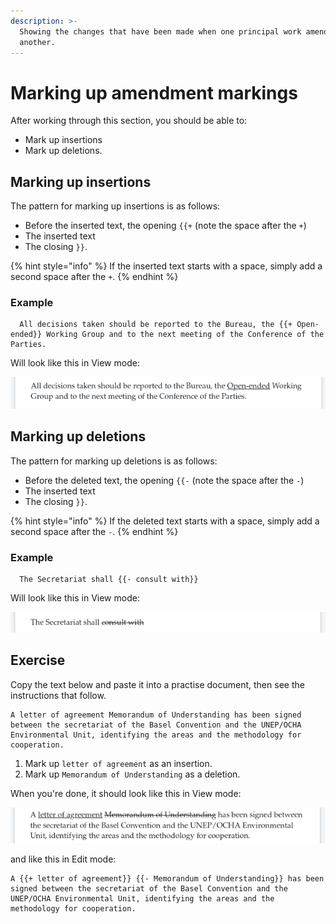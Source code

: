 ```yaml
---
description: >-
  Showing the changes that have been made when one principal work amends
  another.
---
```


# Marking up amendment markings

After working through this section, you should be able to:

* Mark up insertions
* Mark up deletions.

## Marking up insertions

The pattern for marking up insertions is as follows:

* Before the inserted text, the opening `{{+`  (note the space after the `+`)
* The inserted text
* The closing `}}`.

{% hint style="info" %}
If the inserted text starts with a space, simply add a second space after the `+`.
{% endhint %}

### Example

```
  All decisions taken should be reported to the Bureau, the {{+ Open-ended}} Working Group and to the next meeting of the Conference of the Parties.

```

Will look like this in View mode:&#x20;

![](<../../.gitbook/assets/image (207).png>)

## Marking up deletions

The pattern for marking up deletions is as follows:

* Before the deleted text, the opening `{{-`  (note the space after the `-`)
* The inserted text
* The closing `}}`.

{% hint style="info" %}
If the deleted text starts with a space, simply add a second space after the `-`.
{% endhint %}

### Example

```
  The Secretariat shall {{- consult with}}

```

Will look like this in View mode:&#x20;

![](<../../.gitbook/assets/image (209).png>)

## Exercise

Copy the text below and paste it into a practise document, then see the instructions that follow.

```
A letter of agreement Memorandum of Understanding has been signed between the secretariat of the Basel Convention and the UNEP/OCHA Environmental Unit, identifying the areas and the methodology for cooperation.

```

1. Mark up `letter of agreement` as an insertion.
2. Mark up `Memorandum of Understanding` as a deletion.&#x20;

When you're done, it should look like this in View mode:

![](<../../.gitbook/assets/image (206).png>)

and like this in Edit mode:

```
A {{+ letter of agreement}} {{- Memorandum of Understanding}} has been signed between the secretariat of the Basel Convention and the UNEP/OCHA Environmental Unit, identifying the areas and the methodology for cooperation.

```
